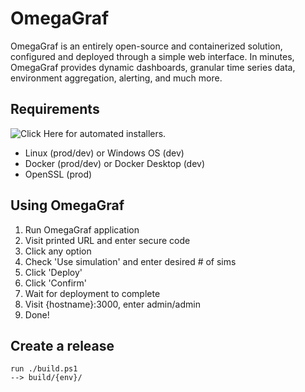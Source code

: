 # OmegaGraf

OmegaGraf is an entirely open-source and containerized solution, configured and deployed through a simple web interface. In minutes, OmegaGraf provides dynamic dashboards, granular time series data, environment aggregation, alerting, and much more.

## Requirements

![Click Here](https://github.com/OmegaGraf/install) for automated installers.

- Linux (prod/dev) or Windows OS (dev)
- Docker (prod/dev) or Docker Desktop (dev)
- OpenSSL (prod)

## Using OmegaGraf

1. Run OmegaGraf application
2. Visit printed URL and enter secure code
3. Click any option
4. Check 'Use simulation' and enter desired # of sims
5. Click 'Deploy'
6. Click 'Confirm'
7. Wait for deployment to complete
8. Visit {hostname}:3000, enter admin/admin
9. Done!

## Create a release

```
run ./build.ps1
--> build/{env}/
```